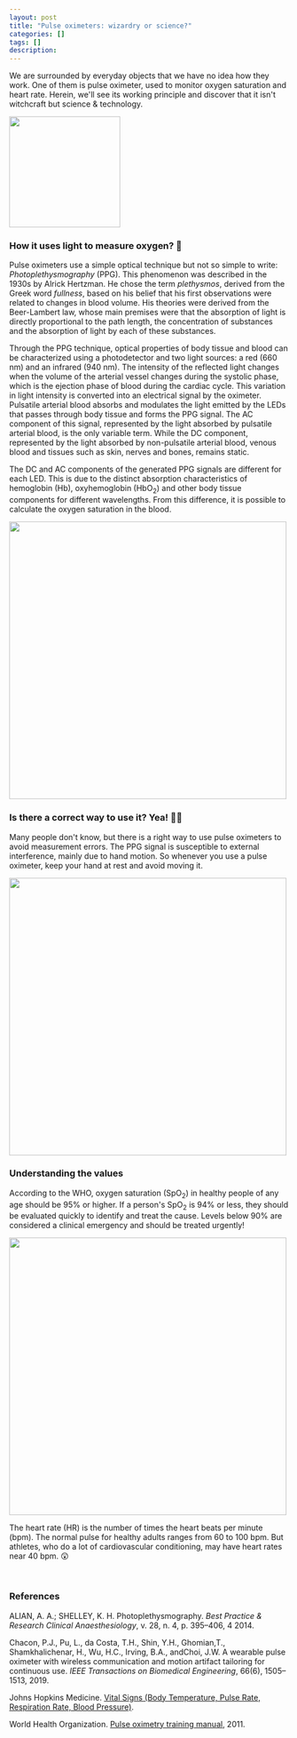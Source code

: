 ```yaml
---
layout: post
title: "Pulse oximeters: wizardry or science?"
categories: []
tags: []
description:
---
```


We are surrounded by everyday objects that we have no idea how they work. One of them is pulse oximeter, used to monitor oxygen saturation and heart rate. Herein, we'll see its working principle and discover that it isn't witchcraft but science & technology.

<img src="https://raw.githubusercontent.com/ccaique-lima/webpage/gh-pages/assets/gollum_oximeter.png" width="200px" height="auto">

<br>

### How it uses light to measure oxygen? 🤔

Pulse oximeters use a simple optical technique but not so simple to write: _Photoplethysmography_ (PPG). This phenomenon was described in the 1930s by Alrick Hertzman. He chose the term _plethysmos_, derived from the Greek word _fullness_, based on his belief that his first observations were related to changes in blood volume. His theories were derived from the Beer-Lambert law, whose main premises were that the absorption of light is directly proportional to the path length, the concentration of substances and the absorption of light by each of these substances.

Through the PPG technique, optical properties of body tissue and blood can be characterized using a photodetector and two light sources: a red (660 nm) and an infrared (940 nm). The intensity of the reflected light changes when the volume of the arterial vessel changes during the systolic phase, which is the ejection phase of blood during the cardiac cycle. This variation in light intensity is converted into an electrical signal by the oximeter. Pulsatile arterial blood absorbs and modulates the light emitted by the LEDs that passes through body tissue and forms the PPG signal. The AC component of this signal, represented by the light absorbed by pulsatile arterial blood, is the only variable term. While the DC component, represented by the light absorbed by non-pulsatile arterial blood, venous blood and tissues such as skin, nerves and bones, remains static.

The DC and AC components of the generated PPG signals are different for each LED. This is due to the distinct absorption characteristics of hemoglobin (Hb), oxyhemoglobin (HbO<sub>2</sub>) and other body tissue components for different wavelengths. From this difference, it is possible to calculate the oxygen saturation in the blood.

<img src="https://raw.githubusercontent.com/ccaique-lima/webpage/gh-pages/assets/ppg_diagram.png" width="500px" height="auto">

<br>

### Is there a correct way to use it? Yea! 👍🏽

Many people don't know, but there is a right way to use pulse oximeters to avoid measurement errors. The PPG signal is susceptible to external interference, mainly due to hand motion. So whenever you use a pulse oximeter, keep your hand at rest and avoid moving it.

<img src="https://raw.githubusercontent.com/ccaique-lima/webpage/gh-pages/assets/michelangelo_oximeter.png" width="500px" height="auto">

<br>

### Understanding the values

According to the WHO, oxygen saturation (SpO<sub>2</sub>) in healthy people of any age should be 95% or higher. If a person's SpO<sub>2</sub> is 94% or less, they should be evaluated quickly to identify and treat the cause. Levels below 90% are considered a clinical emergency and should be treated urgently!

<img src="https://raw.githubusercontent.com/ccaique-lima/webpage/gh-pages/assets/spo2_level.png" width="500px" height="auto">

The heart rate (HR) is the number of times the heart beats per minute (bpm). The normal pulse for healthy adults ranges from 60 to 100 bpm. But athletes, who do a lot of cardiovascular conditioning, may have heart rates near 40 bpm. 😲

<br>

### References

ALIAN, A. A.; SHELLEY, K. H. Photoplethysmography. _Best Practice & Research Clinical Anaesthesiology_, v. 28, n. 4, p. 395–406, 4 2014.

Chacon, P.J., Pu, L., da Costa, T.H., Shin, Y.H., Ghomian,T., Shamkhalichenar, H., Wu, H.C., Irving, B.A., andChoi, J.W. A wearable pulse oximeter with wireless  communication and motion artifact tailoring for continuous use. _IEEE Transactions on Biomedical Engineering_, 66(6), 1505–1513, 2019.

Johns Hopkins Medicine. [Vital Signs (Body Temperature, Pulse Rate, Respiration Rate, Blood Pressure)](https://www.hopkinsmedicine.org/health/conditions-and-diseases/vital-signs-body-temperature-pulse-rate-respiration-rate-blood-pressure).

World Health Organization. [Pulse oximetry training manual](https://www.who.int/patientsafety/safesurgery/pulse_oximetry/who_ps_pulse_oxymetry_training_manual_en.pdf), 2011.





